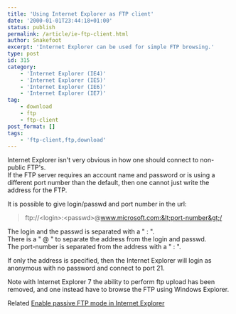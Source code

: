 ```yaml
---
title: 'Using Internet Explorer as FTP client'
date: '2000-01-01T23:44:18+01:00'
status: publish
permalink: /article/ie-ftp-client.html
author: Snakefoot
excerpt: 'Internet Explorer can be used for simple FTP browsing.'
type: post
id: 315
category:
    - 'Internet Explorer (IE4)'
    - 'Internet Explorer (IE5)'
    - 'Internet Explorer (IE6)'
    - 'Internet Explorer (IE7)'
tag:
    - download
    - ftp
    - ftp-client
post_format: []
tags:
    - 'ftp-client,ftp,download'
---
```

Internet Explorer isn't very obvious in how one should connect to non-public FTP's.  
 If the FTP server requires an account name and password or is using a different port number than the default, then one cannot just write the address for the FTP.  
  
 It is possible to give login/passwd and port number in the url:

> ftp://&lt;login&gt;:&lt;passwd&gt;@www.microsoft.com:&lt;port-number&gt;/

 The login and the passwd is separated with a " : ".  
 There is a " @ " to separate the address from the login and passwd.  
 The port-number is separated from the address with a " : ".  
  
 If only the address is specified, then the Internet Explorer will login as anonymous with no password and connect to port 21.  
  
 Note with Internet Explorer 7 the ability to perform ftp upload has been removed, and one instead have to browse the FTP using Windows Explorer.  
  
 Related [Enable passive FTP mode in Internet Explorer](/article/ie-passive-ftp.html)